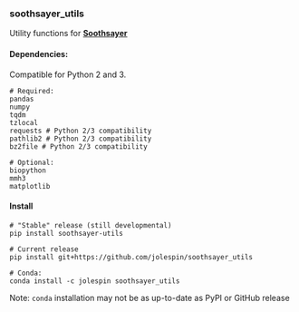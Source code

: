 ### soothsayer_utils
Utility functions for **[Soothsayer](http://www.github.com/jolespin/soothsayer)**

#### Dependencies:
Compatible for Python 2 and 3.

```
# Required:
pandas
numpy
tqdm
tzlocal
requests # Python 2/3 compatibility
pathlib2 # Python 2/3 compatibility	
bz2file # Python 2/3 compatibility

# Optional:
biopython
mmh3
matplotlib
```
#### Install
```
# "Stable" release (still developmental)
pip install soothsayer-utils

# Current release
pip install git+https://github.com/jolespin/soothsayer_utils

# Conda: 
conda install -c jolespin soothsayer_utils
```
Note: `conda` installation may not be as up-to-date as PyPI or GitHub release